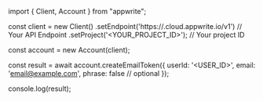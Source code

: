 import { Client, Account } from "appwrite";

const client = new Client()
    .setEndpoint('https://<REGION>.cloud.appwrite.io/v1') // Your API Endpoint
    .setProject('<YOUR_PROJECT_ID>'); // Your project ID

const account = new Account(client);

const result = await account.createEmailToken({
    userId: '<USER_ID>',
    email: 'email@example.com',
    phrase: false // optional
});

console.log(result);
